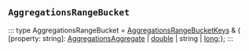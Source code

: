 ## `AggregationsRangeBucket`
:::
type AggregationsRangeBucket = [AggregationsRangeBucketKeys](./AggregationsRangeBucketKeys.md) & { [property: string]: [AggregationsAggregate](./AggregationsAggregate.md) | [double](./double.md) | string | [long](./long.md);};
:::
